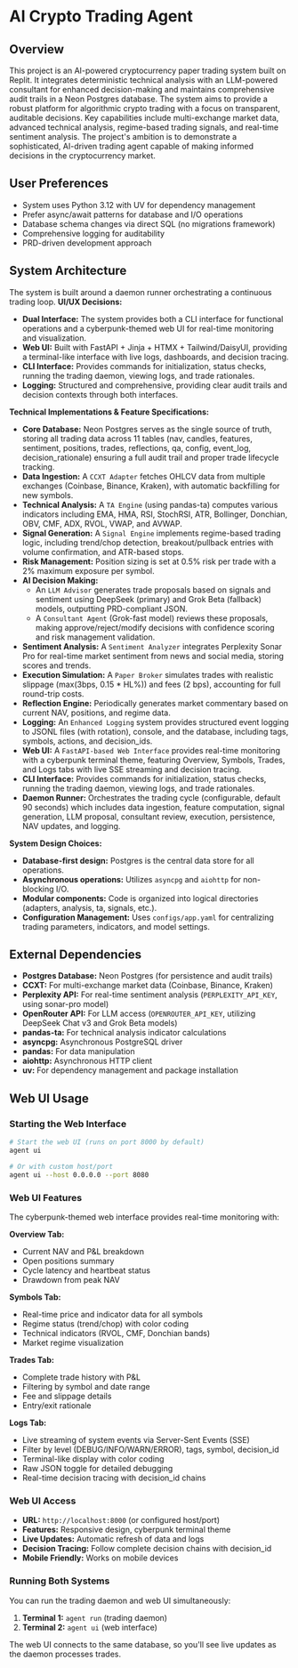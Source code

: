 # AI Crypto Trading Agent

## Overview
This project is an AI-powered cryptocurrency paper trading system built on Replit. It integrates deterministic technical analysis with an LLM-powered consultant for enhanced decision-making and maintains comprehensive audit trails in a Neon Postgres database. The system aims to provide a robust platform for algorithmic crypto trading with a focus on transparent, auditable decisions. Key capabilities include multi-exchange market data, advanced technical analysis, regime-based trading signals, and real-time sentiment analysis. The project's ambition is to demonstrate a sophisticated, AI-driven trading agent capable of making informed decisions in the cryptocurrency market.

## User Preferences
- System uses Python 3.12 with UV for dependency management
- Prefer async/await patterns for database and I/O operations
- Database schema changes via direct SQL (no migrations framework)
- Comprehensive logging for auditability
- PRD-driven development approach

## System Architecture
The system is built around a daemon runner orchestrating a continuous trading loop.
**UI/UX Decisions:**
- **Dual Interface:** The system provides both a CLI interface for functional operations and a cyberpunk-themed web UI for real-time monitoring and visualization.
- **Web UI:** Built with FastAPI + Jinja + HTMX + Tailwind/DaisyUI, providing a terminal-like interface with live logs, dashboards, and decision tracing.
- **CLI Interface:** Provides commands for initialization, status checks, running the trading daemon, viewing logs, and trade rationales.
- **Logging:** Structured and comprehensive, providing clear audit trails and decision contexts through both interfaces.

**Technical Implementations & Feature Specifications:**
- **Core Database:** Neon Postgres serves as the single source of truth, storing all trading data across 11 tables (nav, candles, features, sentiment, positions, trades, reflections, qa, config, event_log, decision_rationale) ensuring a full audit trail and proper trade lifecycle tracking.
- **Data Ingestion:** A `CCXT Adapter` fetches OHLCV data from multiple exchanges (Coinbase, Binance, Kraken), with automatic backfilling for new symbols.
- **Technical Analysis:** A `TA Engine` (using pandas-ta) computes various indicators including EMA, HMA, RSI, StochRSI, ATR, Bollinger, Donchian, OBV, CMF, ADX, RVOL, VWAP, and AVWAP.
- **Signal Generation:** A `Signal Engine` implements regime-based trading logic, including trend/chop detection, breakout/pullback entries with volume confirmation, and ATR-based stops.
- **Risk Management:** Position sizing is set at 0.5% risk per trade with a 2% maximum exposure per symbol.
- **AI Decision Making:**
    - An `LLM Advisor` generates trade proposals based on signals and sentiment using DeepSeek (primary) and Grok Beta (fallback) models, outputting PRD-compliant JSON.
    - A `Consultant Agent` (Grok-fast model) reviews these proposals, making approve/reject/modify decisions with confidence scoring and risk management validation.
- **Sentiment Analysis:** A `Sentiment Analyzer` integrates Perplexity Sonar Pro for real-time market sentiment from news and social media, storing scores and trends.
- **Execution Simulation:** A `Paper Broker` simulates trades with realistic slippage (max(3bps, 0.15 * HL%)) and fees (2 bps), accounting for full round-trip costs.
- **Reflection Engine:** Periodically generates market commentary based on current NAV, positions, and regime data.
- **Logging:** An `Enhanced Logging` system provides structured event logging to JSONL files (with rotation), console, and the database, including tags, symbols, actions, and decision_ids.
- **Web UI:** A `FastAPI-based Web Interface` provides real-time monitoring with a cyberpunk terminal theme, featuring Overview, Symbols, Trades, and Logs tabs with live SSE streaming and decision tracing.
- **CLI Interface:** Provides commands for initialization, status checks, running the trading daemon, viewing logs, and trade rationales.
- **Daemon Runner:** Orchestrates the trading cycle (configurable, default 90 seconds) which includes data ingestion, feature computation, signal generation, LLM proposal, consultant review, execution, persistence, NAV updates, and logging.

**System Design Choices:**
- **Database-first design:** Postgres is the central data store for all operations.
- **Asynchronous operations:** Utilizes `asyncpg` and `aiohttp` for non-blocking I/O.
- **Modular components:** Code is organized into logical directories (adapters, analysis, ta, signals, etc.).
- **Configuration Management:** Uses `configs/app.yaml` for centralizing trading parameters, indicators, and model settings.

## External Dependencies
- **Postgres Database:** Neon Postgres (for persistence and audit trails)
- **CCXT:** For multi-exchange market data (Coinbase, Binance, Kraken)
- **Perplexity API:** For real-time sentiment analysis (`PERPLEXITY_API_KEY`, using sonar-pro model)
- **OpenRouter API:** For LLM access (`OPENROUTER_API_KEY`, utilizing DeepSeek Chat v3 and Grok Beta models)
- **pandas-ta:** For technical analysis indicator calculations
- **asyncpg:** Asynchronous PostgreSQL driver
- **pandas:** For data manipulation
- **aiohttp:** Asynchronous HTTP client
- **uv:** For dependency management and package installation

## Web UI Usage

### Starting the Web Interface

```bash
# Start the web UI (runs on port 8000 by default)
agent ui

# Or with custom host/port
agent ui --host 0.0.0.0 --port 8080
```

### Web UI Features

The cyberpunk-themed web interface provides real-time monitoring with:

**Overview Tab:**
- Current NAV and P&L breakdown
- Open positions summary
- Cycle latency and heartbeat status
- Drawdown from peak NAV

**Symbols Tab:**
- Real-time price and indicator data for all symbols
- Regime status (trend/chop) with color coding
- Technical indicators (RVOL, CMF, Donchian bands)
- Market regime visualization

**Trades Tab:**
- Complete trade history with P&L
- Filtering by symbol and date range
- Fee and slippage details
- Entry/exit rationale

**Logs Tab:**
- Live streaming of system events via Server-Sent Events (SSE)
- Filter by level (DEBUG/INFO/WARN/ERROR), tags, symbol, decision_id
- Terminal-like display with color coding
- Raw JSON toggle for detailed debugging
- Real-time decision tracing with decision_id chains

### Web UI Access

- **URL:** `http://localhost:8000` (or configured host/port)
- **Features:** Responsive design, cyberpunk terminal theme
- **Live Updates:** Automatic refresh of data and logs
- **Decision Tracing:** Follow complete decision chains with decision_id
- **Mobile Friendly:** Works on mobile devices

### Running Both Systems

You can run the trading daemon and web UI simultaneously:

1. **Terminal 1:** `agent run` (trading daemon)
2. **Terminal 2:** `agent ui` (web interface)

The web UI connects to the same database, so you'll see live updates as the daemon processes trades.